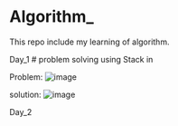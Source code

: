 # Algorithm_

This repo include my learning of algorithm. 

Day_1  # problem solving using Stack in

Problem: 
![image](https://user-images.githubusercontent.com/35992124/218293847-af768e34-8f56-4341-b8f4-eb1c442cdc6e.png)

solution: 
![image](https://user-images.githubusercontent.com/35992124/218293808-4f756d4b-da96-4819-955d-1f358d06bd2a.png)



Day_2
